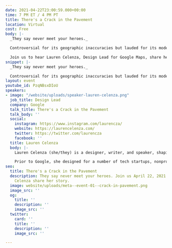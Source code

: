 ```yaml
---
date: 2021-04-22T23:00:59.000+00:00
time: 7 PM ET / 4 PM PT
title: There's a Crack in the Pavement
location: Virtual
cost: Free
body: |-
  _They say never meet your heroes._

  Controversial for its geographic inaccuracies but lauded for its modern simplicity, the 1972 New York City Subway Map, designed by Massimo Vignelli, was both a work of art and an inaccurate representation of the city. Lauren's story is a reflection of how often art represents its creator.

  Join us to hear Lauren Celenza, Design Lead for Google Maps, share her journey to become a map designer and the cracks she had to step over to get there.
snippet: |-
  _They say never meet your heroes._

  Controversial for its geographic inaccuracies but lauded for its modern simplicity, the 1972 New York City Subway Map, designed by Massimo Vignelli, was both a work of art and an inaccurate representation of the city. Lauren's story is a reflection of how often art represents its creator.
layout: event
youtube_id: PzqNBsxDIoU
speakers:
- image: "/website/uploads/speaker-lauren-celenza.png"
  job_title: Design Lead
  company: Google
  talk_title: There's a Crack in the Pavement
  talk_body: ''
  social:
    instagram: https://www.instagram.com/laurencza/
    website: https://laurencelenza.com/
    twitter: https://twitter.com/laurencza
    facebook: ''
  title: Lauren Celenza
  body: |-
    Lauren Celenza (she/they) is a designer, writer, and speaker, shaping technology towards more inclusion, equity, and humanity. She currently works as a Design Lead for Google Maps and is a member of the Alphabet Workers Union. She also teaches as an adjunct professor at universities across the world. Throughout her time at Google, she worked to create more equitable practices in the way maps and technology are shaped, ultimately shifting Google Maps from a technology exclusively made for cars to one made for motorbikes and public transportation.

    Prior to Google, she designed for a number of tech startups, nonprofits, and civic organizations, including The Gates Foundation and Citizen Schools. Her work has appeared in Forbes, The New York Times, BBC, and Quartz.
seo:
  title: There's a Crack in the Pavement
  description: They say never meet your heroes. Join us April 22, 2021 to hear Lauren
    Celenza share her story.
  image: website/uploads/meta--event-01--crack-in-pavement.png
  image_src: ''
  og:
    title: ''
    description: ''
    image_src: ''
  twitter:
    card: ''
    title: ''
    description: ''
    image_src: ''

---
```

